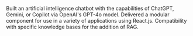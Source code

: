Built an artificial intelligence chatbot with the capabilities of ChatGPT, Gemini, or Copilot via OpenAI's GPT-4o model. Delivered a modular component for use in a variety of applications using React.js. Compatibility with specific knowledge bases for the addition of RAG.
